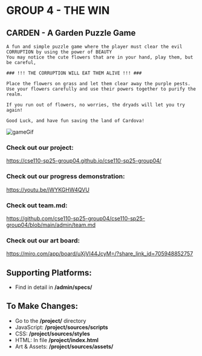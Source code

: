 # GROUP 4 - THE WIN

## CARDEN - A Garden Puzzle Game

```
A fun and simple puzzle game where the player must clear the evil CORRUPTION by using the power of BEAUTY
You may notice the cute flowers that are in your hand, play them, but be careful, 

### !!! THE CORRUPTION WILL EAT THEM ALIVE !!! ###

Place the flowers on grass and let them clear away the purple pests.
Use your flowers carefully and use their powers together to purify the realm.

If you run out of flowers, no worries, the dryads will let you try again!

Good Luck, and have fun saving the land of Cardova!
```
![gameGif](https://github.com/user-attachments/assets/cdf7675d-0929-4290-9665-70a4a74c0298)


### Check out our project:

https://cse110-sp25-group04.github.io/cse110-sp25-group04/

### Check out our progress demonstration:

https://youtu.be/jWYKGHW4QVU

### Check out team.md:

https://github.com/cse110-sp25-group04/cse110-sp25-group04/blob/main/admin/team.md

### Check out our art board:

https://miro.com/app/board/uXjVI44JcyM=/?share_link_id=705948852757

## Supporting Platforms:

- Find in detail in **/admin/specs/**

## To Make Changes:

- Go to the **/project/** directory
- JavaScript: **/project/sources/scripts**
- CSS: **/project/sources/styles**
- HTML: In file **/project/index.html**
- Art & Assets: **/project/sources/assets/**
